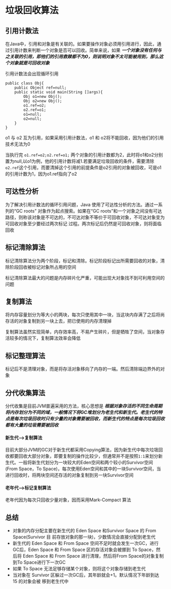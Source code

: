 # 垃圾回收算法

## 引用计数法

在Java中，引用和对象是有关联的。如果要操作对象必须用引用进行，因此，通过引用计数来判断一个对象是否可以回收。简单来说，如果 ***一个对象没有任何与之关联的引用，即他们的引用救赎都不为0，则说明对象不太可能被用到，那么这个对象就是可回收对象***

引用计数法会出现循环引用

    public class Obj{
        public Object ref=null;
        public static void main(String []args){
            Obj o1=new Obj();
            Obj o2=new Obj();
            o1.ref=o2;
            o2.ref=o1;
            o1=null;
            o2=null;
        }
    }

o1 与 o2 互为引用，如果采用引用计数法，o1 和 o2将不能回收，因为他们的引用技术无法为0

当执行完 `o1.ref=o2;o2.ref=o1;` 两个对象的引用计数都为2，此时将o1和o2分别置为null,以o1为例，他的引用计数将减1.若要满足垃圾回收的条件，需要清除`o2.ref`这个引用，而要清掉这个引用的前提条件是o2引用的对象被回收，可是o1的引用计数为1，因为o1.ref指向了o2

## 可达性分析

为了解决引用计数法的循环引用问题，Java 使用了可达性分析的方法。通过一系列的“GC roots” 对象作为起点搜索。如果在“GC roots”和一个对象之间没有可达路径，则称该对象是不可达的，不可达对象不等价于可回收对象，不可达对象变为可回收对象至少要经过两次标记 过程。两次标记后仍然是可回收对象，则将面临回收

## 标记清除算法

标记清除算法分为两个阶段，标记和清除。标记阶段标记出所需要回收的对象，清除阶段回收被标记对象所占用的空间

标记清除算法最大的问题是内存碎片化严重，可能出现大对象找不到可利用空间的问题

## 复制算法

将内存容量划分为等大小的两块，每次只使用其中一块，当这块内存满了之后将尚存活的对象复制到另一块上去，把已使用的内存清理掉

复制算法虽然实现简单，内存效率高，不易产生碎片，但是牺牲了空间，当对象存活较多的情况下，复制算法效率会降低

## 标记整理算法

标记后不是清理对象，而是将存活对象移向了内存的一端。然后清除端边界外的对象

## 分代收集算法

分代收集是目前JVM普遍采用的方法，核心思想是 ***根据对象存活的不同生命周期将内存划分为不同的域，一般情况下将GC堆划分为老生代和新生代。老生代的特点是每次垃圾回收时只有少量的对象需要被回收，而新生代的特点是每次垃圾回收都有大量的垃圾需要被回收***

#### 新生代——>复制算法

目前大部分JVM的GC对于新生代都采用Copying算法，因为新生代中每次垃圾回收都要回收大部分对象，即要复制的操作比较少，但通常并不是按照`1:1`来划分新生代。一般将新生代划分为一块较大的Eden空间和两个较小的Survivor空间(From Space，To Space)，每次使用Eden空间和其中的一块Survivor空间，当进行回收时，将两块空间还存活的对象复制到另一块Survivor空间

#### 老年代——>标记复制算法

老年代因为每次只回收少量对象，因而采用Mark-Compact 算法

## 总结

* 对象的内存分配主要在新生代的 Eden Space 和Survivor Space 的 From Space(Survivor 目 前存放对象的那一块)，少数情况会直接分配到老生代
* 新生代的 Eden Space 和 From Space 空间不足时就会发生一次GC，进行GC后，Eden Space 和 From Space 区的存活对象会被挪到 To Space，然后将 Eden Space 和 From
Space 进行清理，然后将From Space的对象复制到To Space进行下一次GC
* 如果 To Space 无法足够存储某个对象，则将这个对象存储到老生代
* 当对象在 Survivor 区躲过一次GC后，其年龄就会+1。默认情况下年龄到达 15 的对象会被 移到老生代中

